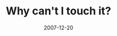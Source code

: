 ---
layout: base.njk
title : 'Why can&#39;t  I touch it?' 
view_title : 'Why can&#39;t  I touch it?' 
year : '2007' 
date : '2007-12-20' 
img_file : '/drawing/whycantitouchit.png' 
html_file : 'whycantitouchit' 
next_html : 'yesterdayiwashuman.html' 
year_order : '310' 
permalink : "title/{{html_file}}.html"
---